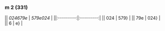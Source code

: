 ### m 2 (331)


|| *024679e* | *579e024* |
||:---------:|:---------:|
|| 024       | 579}      |
|| 79e       | 024}      |
|| 6         | e}        |
